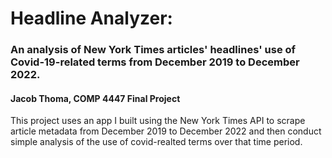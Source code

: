 # Headline Analyzer:
### An analysis of New York Times articles' headlines' use of Covid-19-related terms from December 2019 to December 2022.
#### Jacob Thoma, COMP 4447 Final Project

This project uses an app I built using the New York Times API to scrape article metadata from December 2019 to December 2022 and then conduct simple analysis of the use of covid-realted terms over that time period. 
